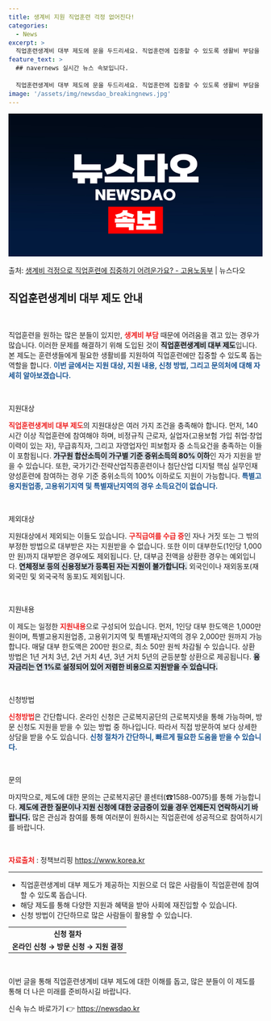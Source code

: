 ```yaml
---
title: 생계비 지원 직업훈련 걱정 없어진다!
categories:
  - News
excerpt: >
  직업훈련생계비 대부 제도에 문을 두드리세요. 직업훈련에 집중할 수 있도록 생활비 부담을 덜어드립니다.   ▲…
feature_text: >
  ## navernews 실시간 뉴스 속보입니다.

  직업훈련생계비 대부 제도에 문을 두드리세요. 직업훈련에 집중할 수 있도록 생활비 부담을 덜어드립니다.   ▲…
image: '/assets/img/newsdao_breakingnews.jpg'
---
```


![뉴스다오 속보](/assets/img/newsdao_breakingnews.jpg)

<p>출처: <a href="https://newsdao.kr/2244" rel="dofollow">생계비 걱정으로 직업훈련에 집중하기 어려운가요? - 고용노동부</a> | 뉴스다오</p>

<h2 data-ke-size="size26">직업훈련생계비 대부 제도 안내</h2>

<p data-ke-size="size16">&nbsp;</p>

직업훈련을 원하는 많은 분들이 있지만, <b><span style="color: #ee2323;">생계비 부담</span></b> 때문에 어려움을 겪고 있는 경우가 많습니다. 이러한 문제를 해결하기 위해 도입된 것이 <b><span style="background-color: #21538527;">직업훈련생계비 대부 제도</span></b>입니다. 본 제도는 훈련생들에게 필요한 생활비를 지원하여 직업훈련에만 집중할 수 있도록 돕는 역할을 합니다. <b><span style="color: #1a5490;">이번 글에서는 지원 대상, 지원 내용, 신청 방법, 그리고 문의처에 대해 자세히 알아보겠습니다.</span></b>

<p data-ke-size="size16">&nbsp;</p>

지원대상

<b><span style="color: #ee2323;">직업훈련생계비 대부 제도</span></b>의 지원대상은 여러 가지 조건을 충족해야 합니다. 먼저, 140시간 이상 직업훈련에 참여해야 하며, 비정규직 근로자, 실업자(고용보험 가입 취업·창업 이력이 있는 자), 무급휴직자, 그리고 자영업자인 피보험자 중 소득요건을 충족하는 이들이 포함됩니다. <b><span style="background-color: #21538527;">가구원 합산소득이 가구별 기준 중위소득의 80% 이하</span></b>인 자가 지원을 받을 수 있습니다. 또한, 국가기간·전략산업직종훈련이나 첨단산업 디지털 핵심 실무인재 양성훈련에 참여하는 경우 기준 중위소득의 100% 이하로도 지원이 가능합니다. <b><span style="color: #1a5490;">특별고용지원업종, 고용위기지역 및 특별재난지역의 경우 소득요건이 없습니다.</span></b>

<p data-ke-size="size16">&nbsp;</p>

제외대상

지원대상에서 제외되는 이들도 있습니다. <b><span style="color: #ee2323;">구직급여를 수급 중</span></b>인 자나 거짓 또는 그 밖의 부정한 방법으로 대부받은 자는 지원받을 수 없습니다. 또한 이미 대부한도(1인당 1,000만 원)까지 대부받은 경우에도 제외됩니다. 단, 대부금 전액을 상환한 경우는 예외입니다. <b><span style="background-color: #21538527;">연체정보 등의 신용정보가 등록된 자는 지원이 불가합니다.</span></b> 외국인이나 재외동포(재외국민 및 외국국적 동포)도 제외됩니다.

<p data-ke-size="size16">&nbsp;</p>

지원내용

이 제도는 일정한 <b><span style="color: #ee2323;">지원내용</span></b>으로 구성되어 있습니다. 먼저, 1인당 대부 한도액은 1,000만 원이며, 특별고용지원업종, 고용위기지역 및 특별재난지역의 경우 2,000만 원까지 가능합니다. 매달 대부 한도액은 200만 원으로, 최소 50만 원씩 차감될 수 있습니다. 상환 방법은 1년 거치 3년, 2년 거치 4년, 3년 거치 5년의 균등분할 상환으로 제공됩니다. <b><span style="background-color: #21538527;">융자금리는 연 1%로 설정되어 있어 저렴한 비용으로 지원받을 수 있습니다.</span></b>

<p data-ke-size="size16">&nbsp;</p>

신청방법

<b><span style="color: #ee2323;">신청방법</span></b>은 간단합니다. 온라인 신청은 근로복지공단의 근로복지넷을 통해 가능하며, 방문 신청도 지원을 받을 수 있는 방법 중 하나입니다. 따라서 직접 방문하여 보다 상세한 상담을 받을 수도 있습니다. <b><span style="color: #1a5490;">신청 절차가 간단하니, 빠르게 필요한 도움을 받을 수 있습니다.</span></b>

<p data-ke-size="size16">&nbsp;</p>

문의

마지막으로, 제도에 대한 문의는 근로복지공단 콜센터(☎1588-0075)를 통해 가능합니다. <b><span style="background-color: #21538527;">제도에 관한 질문이나 지원 신청에 대한 궁금증이 있을 경우 언제든지 연락하시기 바랍니다.</span></b> 많은 관심과 참여를 통해 여러분이 원하시는 직업훈련에 성공적으로 참여하시기를 바랍니다.

<p data-ke-size="size16">&nbsp;</p>

<b><span style="color: #ee2323;">자료출처</span></b> : 정책브리핑 https://www.korea.kr

<hr>
<ul>
<li>직업훈련생계비 대부 제도가 제공하는 지원으로 더 많은 사람들이 직업훈련에 참여할 수 있도록 돕습니다.</li>
<li>해당 제도를 통해 다양한 지원과 혜택을 받아 사회에 재진입할 수 있습니다.</li>
<li>신청 방법이 간단하므로 많은 사람들이 활용할 수 있습니다.</li>
</ul>

<table>
<tr>
<td style="text-align: center; height: 17px;"><b>신청 절차</b></td>
</tr>
<tr>
<td style="text-align: center; height: 17px;"><b>온라인 신청 → 방문 신청 → 지원 결정</b></td>
</tr>
</table>

<p data-ke-size="size16">&nbsp;</p>

이번 글을 통해 직업훈련생계비 대부 제도에 대한 이해를 돕고, 많은 분들이 이 제도를 통해 더 나은 미래를 준비하시길 바랍니다. 

신속 뉴스 바로가기 👉 <a href="https://newsdao.kr" rel="dofollow">https://newsdao.kr</a>


